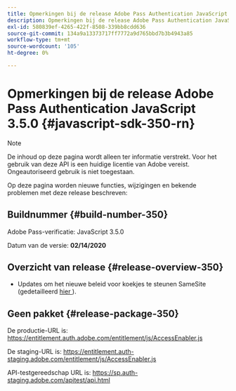 ```yaml
---
title: Opmerkingen bij de release Adobe Pass Authentication JavaScript 3.5.0
description: Opmerkingen bij de release Adobe Pass Authentication JavaScript 3.5.0
exl-id: 580839ef-4265-422f-8508-339bb8cdd636
source-git-commit: 134a9a13373717ff7772a9d765bbd7b3b4943a85
workflow-type: tm+mt
source-wordcount: '105'
ht-degree: 0%

---
```


# Opmerkingen bij de release Adobe Pass Authentication JavaScript 3.5.0 {#javascript-sdk-350-rn}

>[!NOTE]
>
>De inhoud op deze pagina wordt alleen ter informatie verstrekt. Voor het gebruik van deze API is een huidige licentie van Adobe vereist. Ongeautoriseerd gebruik is niet toegestaan.

Op deze pagina worden nieuwe functies, wijzigingen en bekende problemen met deze release beschreven:

## Buildnummer {#build-number-350}

Adobe Pass-verificatie: JavaScript 3.5.0

Datum van de versie: **02/14/2020**

## Overzicht van release {#release-overview-350}

* Updates om het nieuwe beleid voor koekjes te steunen SameSite (gedetailleerd [ hier ](https://datatracker.ietf.org/doc/html/draft-ietf-httpbis-cookie-same-site-00)).

## Geen pakket {#release-package-350}

De productie-URL is: https://entitlement.auth.adobe.com/entitlement/js/AccessEnabler.js

De staging-URL is: https://entitlement.auth-staging.adobe.com/entitlement/js/AccessEnabler.js

API-testgereedschap URL is: https://sp.auth-staging.adobe.com/apitest/api.html
